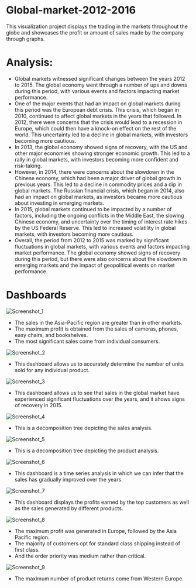 # Global-market-2012-2016
This visualization project displays the trading in the markets throughout the globe and showcases the profit or amount of sales made by the company through graphs.

# Analysis:
*	Global markets witnessed significant changes between the years 2012 to 2015. The global economy went through a number of ups and downs during this period, with various events and factors impacting market performance.
*	One of the major events that had an impact on global markets during this period was the European debt crisis. This crisis, which began in 2010, continued to affect global markets in the years that followed. In 2012, there were concerns that the crisis would lead to a recession in Europe, which could then have a knock-on effect on the rest of the world. This uncertainty led to a decline in global markets, with investors becoming more cautious.
*	In 2013, the global economy showed signs of recovery, with the US and other major economies showing stronger economic growth. This led to a rally in global markets, with investors becoming more confident and risk-taking.
*	However, in 2014, there were concerns about the slowdown in the Chinese economy, which had been a major driver of global growth in previous years. This led to a decline in commodity prices and a dip in global markets. The Russian financial crisis, which began in 2014, also had an impact on global markets, as investors became more cautious about investing in emerging markets.
*	In 2015, global markets continued to be impacted by a number of factors, including the ongoing conflicts in the Middle East, the slowing Chinese economy, and uncertainty over the timing of interest rate hikes by the US Federal Reserve. This led to increased volatility in global markets, with investors becoming more cautious.
*	Overall, the period from 2012 to 2015 was marked by significant fluctuations in global markets, with various events and factors impacting market performance. The global economy showed signs of recovery during this period, but there were also concerns about the slowdown in emerging markets and the impact of geopolitical events on market performance.

# Dashboards
![Screenshot_1](https://user-images.githubusercontent.com/106678356/233542436-d7699dcf-2068-4a71-8d89-477e02788d19.png)
*	The sales in the Asia-Pacific region are greater than in other markets.
*	The maximum profit is obtained from the sales of cameras, phones, easy chairs, and bookshelves.
*	The most significant sales come from individual consumers.

![Screenshot_2](https://user-images.githubusercontent.com/106678356/233542438-f1c7c8e4-5a77-400a-83c3-41e3ae109d09.png)
* This dashboard allows us to accurately determine the number of units sold for any individual product.

![Screenshot_3](https://user-images.githubusercontent.com/106678356/233542444-c4d25029-6c4e-4539-b086-37d0aed11caf.png)
*	This dashboard allows us to see that sales in the global market have experienced significant fluctuations over the years, and it shows signs of recovery in 2015.

![Screenshot_4](https://user-images.githubusercontent.com/106678356/233542450-faef4f1c-eec6-4deb-ba71-79c5e2c76609.png)
*	This is a decomposition tree depicting the sales analysis.

![Screenshot_5](https://user-images.githubusercontent.com/106678356/233542452-a8b10006-2c9f-4e6d-83ab-66790716b622.png)
*	This is a decomposition tree depicting the product analysis.

![Screenshot_6](https://user-images.githubusercontent.com/106678356/233542454-d4673190-f45c-48e9-a710-5d69794cdb32.png)
*	This dashboard is a time series analysis in which we can infer that the sales has gradually improved over the years.

![Screenshot_7](https://user-images.githubusercontent.com/106678356/233542414-69c7196c-e7f9-4b6f-8a19-7264d9af4bfb.png)
*	This dashboard displays the profits earned by the top customers as well as the sales generated by different products.

![Screenshot_8](https://user-images.githubusercontent.com/106678356/233542425-7126f425-e04f-49a0-985d-6757b5686e5e.png)
* The maximum profit was generated in Europe, followed by the Asia Pacific region.
*	The majority of customers opt for standard class shipping instead of first class.
*	And the order priority was medium rather than critical.

![Screenshot_9](https://user-images.githubusercontent.com/106678356/233542429-29de5889-5730-4d77-9cd7-8b0bf622d6cd.png)
*	The maximum number of product returns come from Western Europe.
